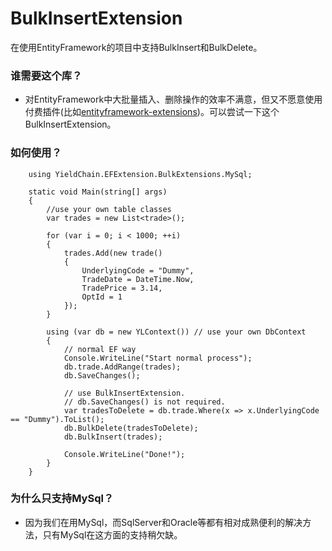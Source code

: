 # BulkInsertExtension
在使用EntityFramework的项目中支持BulkInsert和BulkDelete。

### 谁需要这个库？
- 对EntityFramework中大批量插入、删除操作的效率不满意，但又不愿意使用付费插件(比如[entityframework-extensions](http://entityframework-extensions.net/))。可以尝试一下这个BulkInsertExtension。

### 如何使用？
```
    using YieldChain.EFExtension.BulkExtensions.MySql;
    
    static void Main(string[] args)
    {
        //use your own table classes
        var trades = new List<trade>();

        for (var i = 0; i < 1000; ++i)
        {
            trades.Add(new trade()
            {
                UnderlyingCode = "Dummy",
                TradeDate = DateTime.Now,
                TradePrice = 3.14,
                OptId = 1
            });
        }           

        using (var db = new YLContext()) // use your own DbContext
        {
            // normal EF way
            Console.WriteLine("Start normal process");
            db.trade.AddRange(trades);
            db.SaveChanges();
            
            // use BulkInsertExtension. 
            // db.SaveChanges() is not required.
            var tradesToDelete = db.trade.Where(x => x.UnderlyingCode == "Dummy").ToList();
            db.BulkDelete(tradesToDelete);
            db.BulkInsert(trades);
            
            Console.WriteLine("Done!");
        }
    }

```

### 为什么只支持MySql？
- 因为我们在用MySql，而SqlServer和Oracle等都有相对成熟便利的解决方法，只有MySql在这方面的支持稍欠缺。
